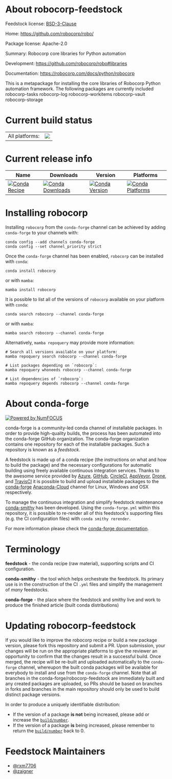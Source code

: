 About robocorp-feedstock
========================

Feedstock license: [BSD-3-Clause](https://github.com/conda-forge/robocorp-feedstock/blob/main/LICENSE.txt)

Home: https://github.com/robocorp/robo/

Package license: Apache-2.0

Summary: Robocorp core libraries for Python automation

Development: https://github.com/robocorp/robo#libraries

Documentation: https://robocorp.com/docs/python/robocorp

This is a metapackage for installing the core libraries of Robocorp Python automation framework. The following packages are currently included robocorp-tasks robocorp-log robocorp-workitems robocorp-vault robocorp-storage

Current build status
====================


<table><tr><td>All platforms:</td>
    <td>
      <a href="https://dev.azure.com/conda-forge/feedstock-builds/_build/latest?definitionId=20196&branchName=main">
        <img src="https://dev.azure.com/conda-forge/feedstock-builds/_apis/build/status/robocorp-feedstock?branchName=main">
      </a>
    </td>
  </tr>
</table>

Current release info
====================

| Name | Downloads | Version | Platforms |
| --- | --- | --- | --- |
| [![Conda Recipe](https://img.shields.io/badge/recipe-robocorp-green.svg)](https://anaconda.org/conda-forge/robocorp) | [![Conda Downloads](https://img.shields.io/conda/dn/conda-forge/robocorp.svg)](https://anaconda.org/conda-forge/robocorp) | [![Conda Version](https://img.shields.io/conda/vn/conda-forge/robocorp.svg)](https://anaconda.org/conda-forge/robocorp) | [![Conda Platforms](https://img.shields.io/conda/pn/conda-forge/robocorp.svg)](https://anaconda.org/conda-forge/robocorp) |

Installing robocorp
===================

Installing `robocorp` from the `conda-forge` channel can be achieved by adding `conda-forge` to your channels with:

```
conda config --add channels conda-forge
conda config --set channel_priority strict
```

Once the `conda-forge` channel has been enabled, `robocorp` can be installed with `conda`:

```
conda install robocorp
```

or with `mamba`:

```
mamba install robocorp
```

It is possible to list all of the versions of `robocorp` available on your platform with `conda`:

```
conda search robocorp --channel conda-forge
```

or with `mamba`:

```
mamba search robocorp --channel conda-forge
```

Alternatively, `mamba repoquery` may provide more information:

```
# Search all versions available on your platform:
mamba repoquery search robocorp --channel conda-forge

# List packages depending on `robocorp`:
mamba repoquery whoneeds robocorp --channel conda-forge

# List dependencies of `robocorp`:
mamba repoquery depends robocorp --channel conda-forge
```


About conda-forge
=================

[![Powered by
NumFOCUS](https://img.shields.io/badge/powered%20by-NumFOCUS-orange.svg?style=flat&colorA=E1523D&colorB=007D8A)](https://numfocus.org)

conda-forge is a community-led conda channel of installable packages.
In order to provide high-quality builds, the process has been automated into the
conda-forge GitHub organization. The conda-forge organization contains one repository
for each of the installable packages. Such a repository is known as a *feedstock*.

A feedstock is made up of a conda recipe (the instructions on what and how to build
the package) and the necessary configurations for automatic building using freely
available continuous integration services. Thanks to the awesome service provided by
[Azure](https://azure.microsoft.com/en-us/services/devops/), [GitHub](https://github.com/),
[CircleCI](https://circleci.com/), [AppVeyor](https://www.appveyor.com/),
[Drone](https://cloud.drone.io/welcome), and [TravisCI](https://travis-ci.com/)
it is possible to build and upload installable packages to the
[conda-forge](https://anaconda.org/conda-forge) [Anaconda-Cloud](https://anaconda.org/)
channel for Linux, Windows and OSX respectively.

To manage the continuous integration and simplify feedstock maintenance
[conda-smithy](https://github.com/conda-forge/conda-smithy) has been developed.
Using the ``conda-forge.yml`` within this repository, it is possible to re-render all of
this feedstock's supporting files (e.g. the CI configuration files) with ``conda smithy rerender``.

For more information please check the [conda-forge documentation](https://conda-forge.org/docs/).

Terminology
===========

**feedstock** - the conda recipe (raw material), supporting scripts and CI configuration.

**conda-smithy** - the tool which helps orchestrate the feedstock.
                   Its primary use is in the construction of the CI ``.yml`` files
                   and simplify the management of *many* feedstocks.

**conda-forge** - the place where the feedstock and smithy live and work to
                  produce the finished article (built conda distributions)


Updating robocorp-feedstock
===========================

If you would like to improve the robocorp recipe or build a new
package version, please fork this repository and submit a PR. Upon submission,
your changes will be run on the appropriate platforms to give the reviewer an
opportunity to confirm that the changes result in a successful build. Once
merged, the recipe will be re-built and uploaded automatically to the
`conda-forge` channel, whereupon the built conda packages will be available for
everybody to install and use from the `conda-forge` channel.
Note that all branches in the conda-forge/robocorp-feedstock are
immediately built and any created packages are uploaded, so PRs should be based
on branches in forks and branches in the main repository should only be used to
build distinct package versions.

In order to produce a uniquely identifiable distribution:
 * If the version of a package **is not** being increased, please add or increase
   the [``build/number``](https://docs.conda.io/projects/conda-build/en/latest/resources/define-metadata.html#build-number-and-string).
 * If the version of a package **is** being increased, please remember to return
   the [``build/number``](https://docs.conda.io/projects/conda-build/en/latest/resources/define-metadata.html#build-number-and-string)
   back to 0.

Feedstock Maintainers
=====================

* [@rxm7706](https://github.com/rxm7706/)
* [@zaigner](https://github.com/zaigner/)

